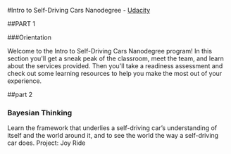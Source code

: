 #Intro to Self-Driving Cars Nanodegree - [Udacity](https://www.udacity.com/course/intro-to-self-driving-cars--nd113)


##PART 1

###Orientation

Welcome to the Intro to Self-Driving Cars Nanodegree program! In this section you'll get a sneak peak of the classroom, meet the team, and learn about the services provided. Then you'll take a readiness assessment and check out some learning resources to help you make the most out of your experience.

##part 2

### Bayesian Thinking

Learn the framework that underlies a self-driving car’s understanding of itself and the world around it, and to see the world the way a self-driving car does.
Project: Joy Ride
